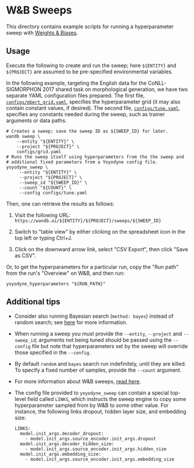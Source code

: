 # W&B Sweeps

This directory contains example scripts for running a hyperparameter sweep with
[Weights & Biases](https://wandb.ai/site).

## Usage

Execute the following to create and run the sweep; here `${ENTITY}` and
`${PROJECT}` are assumed to be pre-specified environmental variables.

In the following example, targeting the English data for the CoNLL-SIGMORPHON
2017 shared task on morphological generation, we have two separate YAML
configuration files prepared. The first file,
[`configs/mbert_grid.yaml`](configs/grid.yaml), specifies the hyperparameter
grid (it may also contain constant values, if desired). The second file,
[`configs/tune.yaml`](configs/tune.yaml), specifies any constants needed during
the sweep, such as trainer arguments or data paths.

    # Creates a sweep; save the sweep ID as ${SWEEP_ID} for later.
    wandb sweep \
        --entity "${ENTITY}" \
        --project "${PROJECT}" \
        configs/grid.yaml
    # Runs the sweep itself using hyperparameters from the the sweep and
    # additional fixed parameters from a Yoyodyne config file.
    yoyodyne_sweep \
         --entity "${ENTITY}" \
         --project "${PROJECT}" \
         --sweep_id "${SWEEP_ID}" \
         --count "${COUNT}" \
         --config configs/tune.yaml

Then, one can retrieve the results as follows:

1.  Visit the following URL:
    `https://wandb.ai/${ENTITY}/${PROJECT}/sweeps/${SWEEP_ID}`

2.  Switch to "table view" by either clicking on the spreadsheet icon in the top
    left or typing Ctrl+J.

3.  Click on the downward arrow link, select "CSV Export", then click "Save as
    CSV".

Or, to get the hyperparameters for a particular run, copy the "Run path" from
the run's "Overview" on W&B, and then run:

    yoyodyne_hyperparameters "${RUN_PATH}"

## Additional tips

-   Consider also running Bayesian search (`method: bayes`) instead of random
    search; see
    [here](https://docs.wandb.ai/guides/sweeps/define-sweep-configuration#configuration-keys)
    for more information.

-   When running a sweep you must provide the `--entity`, `--project` and
    `--sweep_id`; arguments not being tuned should be passed using the
    `--config` file but note that hyperparameters set by the sweep will override
    those specified in the `--config`.

-   By default `random` and `bayes` search run indefinitely, until they are
    killed. To specify a fixed number of samples, provide the `--count`
    argument.

-   For more information about W&B sweeps, [read
    here](https://docs.wandb.ai/guides/sweeps).

-   The config file provided to `yoyodyne_sweep` can contain a special top-level
    field called `LINKS`, which instructs the sweep engine to copy some
    hyperparameter sampled from by W&B to some other value. For instance, the
    following links dropout, hidden layer size, and embedding size:

        LINKS:
          model.init_args.decoder_dropout:
            - model.init_args.source_encoder.init_args.dropout
          model.init_args.decoder_hidden_size:
            - model.init_args.source_encoder.init_args.hidden_size
          model.init_args.embedding_size:
            - model.init_args.source_encoder.init_args.embedding_size
